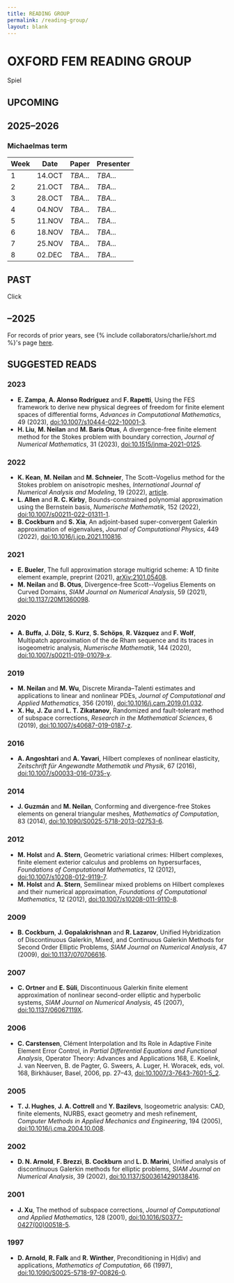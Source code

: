 ```yaml
---
title: READING GROUP
permalink: /reading-group/
layout: blank
---
```


# OXFORD FEM READING GROUP

Spiel

## UPCOMING

## 2025–2026

### Michaelmas term

| Week | Date | Paper | Presenter |
| --- | --- | --- | --- |
| 1 | 14.OCT | *TBA...* | *TBA...* |
| 2 | 21.OCT | *TBA...* | *TBA...* |
| 3 | 28.OCT | *TBA...* | *TBA...* |
| 4 | 04.NOV | *TBA...* | *TBA...* |
| 5 | 11.NOV | *TBA...* | *TBA...* |
| 6 | 18.NOV | *TBA...* | *TBA...* |
| 7 | 25.NOV | *TBA...* | *TBA...* |
| 8 | 02.DEC | *TBA...* | *TBA...* |

## PAST

Click

## –2025

For records of prior years, see {% include collaborators/charlie/short.md %}'s page [here](https://sites.google.com/view/charlieparker2/oxford-fem-reading-group).

## SUGGESTED READS

### 2023

- **E. Zampa**, **A. Alonso Rodríguez** and **F. Rapetti**, Using the FES framework to derive new physical degrees of freedom for finite element spaces of differential forms, *Advances in Computational Mathematics*, 49 (2023), [doi:10.1007/s10444-022-10001-3](https://doi.org/10.1007/s10444-022-10001-3).
- **H. Liu**, **M. Neilan** and **M. Baris Otus**, A divergence-free finite element method for the Stokes problem with boundary correction, *Journal of Numerical Mathematics*, 31 (2023), [doi:10.1515/jnma-2021-0125](https://doi.org/10.1515/jnma-2021-0125).

### 2022

- **K. Kean**, **M. Neilan** and **M. Schneier**, The Scott–Vogelius method for the Stokes problem on anisotropic meshes, *International Journal of Numerical Analysis and Modeling*, 19 (2022), [article](http://global-sci.org/intro/article_detail/ijnam/20475.html).
- **L. Allen** and **R. C. Kirby**, Bounds-constrained polynomial approximation using the Bernstein basis, *Numerische Mathematik*, 152 (2022), [doi:10.1007/s00211-022-01311-1](https://doi.org/10.1007/s00211-022-01311-1).
- **B. Cockburn** and **S. Xia**, An adjoint-based super-convergent Galerkin approximation of eigenvalues, *Journal of Computational Physics*, 449 (2022), [doi:10.1016/j.jcp.2021.110816](https://doi.org/10.1016/j.jcp.2021.110816).

### 2021

- **E. Bueler**, The full approximation storage multigrid scheme: A 1D finite element example, preprint (2021), [arXiv:2101.05408](https://arxiv.org/abs/2101.05408).
- **M. Neilan** and **B. Otus**, Divergence-free Scott--Vogelius Elements on Curved Domains, *SIAM Journal on Numerical Analysis*, 59 (2021), [doi:10.1137/20M1360098](https://doi.org/10.1137/20M1360098).

### 2020

- **A. Buffa**, **J. Dölz**, **S. Kurz**, **S. Schöps**, **R. Vázquez** and **F. Wolf**, Multipatch approximation of the de Rham sequence and its traces in isogeometric analysis, *Numerische Mathematik*, 144 (2020), [doi:10.1007/s00211-019-01079-x](https://doi.org/10.1007/s00211-019-01079-x).

### 2019

- **M. Neilan** and **M. Wu**, Discrete Miranda–Talenti estimates and applications to linear and nonlinear PDEs, *Journal of Computational and Applied Mathematics*, 356 (2019), [doi:10.1016/j.cam.2019.01.032](https://doi.org/10.1016/j.cam.2019.01.032).
- **X. Hu**, **J. Zu** and **L. T. Zikatanov**, Randomized and fault-tolerant method of subspace corrections, *Research in the Mathematical Sciences*, 6 (2019), [doi:10.1007/s40687-019-0187-z](https://doi.org/10.1007/s40687-019-0187-z).

### 2016

- **A. Angoshtari** and **A. Yavari**, Hilbert complexes of nonlinear elasticity, *Zeitschrift für Angewandte Mathematik und Physik*, 67 (2016), [doi:10.1007/s00033-016-0735-y](https://doi.org/10.1007/s00033-016-0735-y).

### 2014

- **J. Guzmán** and **M. Neilan**, Conforming and divergence-free Stokes elements on general triangular meshes, *Mathematics of Computation*, 83 (2014), [doi:10.1090/S0025-5718-2013-02753-6](https://doi.org/10.1090/S0025-5718-2013-02753-6).

### 2012

- **M. Holst** and **A. Stern**, Geometric variational crimes: Hilbert complexes, finite element exterior calculus and problems on hypersurfaces, *Foundations of Computational Mathematics*, 12 (2012), [doi:10.1007/s10208-012-9119-7](https://doi.org/10.1007/s10208-012-9119-7).
- **M. Holst** and **A. Stern**, Semilinear mixed problems on Hilbert complexes and their numerical approximation, *Foundations of Computational Mathematics*, 12 (2012), [doi:10.1007/s10208-011-9110-8](https://doi.org/10.1007/s10208-011-9110-8).

### 2009

- **B. Cockburn**, **J. Gopalakrishnan** and **R. Lazarov**, Unified Hybridization of Discontinuous Galerkin, Mixed, and Continuous Galerkin Methods for Second Order Elliptic Problems, *SIAM Journal on Numerical Analysis*, 47 (2009), [doi:10.1137/070706616](https://doi.org/10.1137/070706616).

### 2007

- **C. Ortner** and **E. Süli**, Discontinuous Galerkin finite element approximation of nonlinear second-order elliptic and hyperbolic systems, *SIAM Journal on Numerical Analysis*, 45 (2007), [doi:10.1137/06067119X](https://doi.org/10.1137/06067119X).

### 2006

- **C. Carstensen**, Clément Interpolation and Its Role in Adaptive Finite Element Error Control, in *Partial Differential Equations and Functional Analysis*, Operator Theory: Advances and Applications 168, E. Koelink, J. van Neerven, B. de Pagter, G. Sweers, A. Luger, H. Woracek, eds, vol. 168, Birkhäuser, Basel, 2006, pp. 27–43, [doi:10.1007/3-7643-7601-5_2](https://doi.org/10.1007/3-7643-7601-5_2).

### 2005

- **T. J. Hughes**, **J. A. Cottrell** and **Y. Bazilevs**, Isogeometric analysis: CAD, finite elements, NURBS, exact geometry and mesh refinement, *Computer Methods in Applied Mechanics and Engineering*, 194 (2005), [doi:10.1016/j.cma.2004.10.008](https://doi.org/10.1016/j.cma.2004.10.008).

### 2002

- **D. N. Arnold**, **F. Brezzi**, **B. Cockburn** and **L. D. Marini**, Unified analysis of discontinuous Galerkin methods for elliptic problems, *SIAM Journal on Numerical Analysis*, 39 (2002), [doi:10.1137/S003614290138416](https://doi.org/10.1137/S003614290138416).

### 2001

- **J. Xu**, The method of subspace corrections, *Journal of Computational and Applied Mathematics*, 128 (2001), [doi:10.1016/S0377-0427(00)00518-5](https://doi.org/10.1016/S0377-0427(00)00518-5).

### 1997

- **D. Arnold**, **R. Falk** and **R. Winther**, Preconditioning in H(div) and applications, *Mathematics of Computation*, 66 (1997), [doi:10.1090/S0025-5718-97-00826-0](https://doi.org/10.1090/S0025-5718-97-00826-0).
